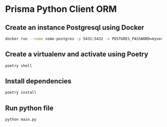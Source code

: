 # Prisma Python Client ORM

## Create an instance Postgresql using Docker

```sh
docker run --name some-postgres -p 5432:5432 -e POSTGRES_PASSWORD=mysecretpassword -d postgres
```

## Create a virtualenv and activate using Poetry

```sh
poetry shell
```

## Install dependencies

```sh
poetry install
```

## Run python file

```sh
python main.py
```